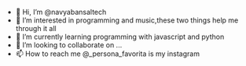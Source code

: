 - 👋 Hi, I’m @navyabansaltech
- 👀 I’m interested in programming and music,these two things help me through it all
- 🌱 I’m currently learning programming with javascript and python
- 💞️ I’m looking to collaborate on ...
- 📫 How to reach me @_persona_favorita is my instagram

<!---
navyabansaltech/navyabansaltech is a ✨ special ✨ repository because its `README.md` (this file) appears on your GitHub profile.
You can click the Preview link to take a look at your changes.
--->
